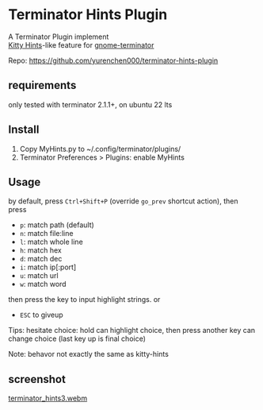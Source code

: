 # Terminator Hints Plugin

A Terminator Plugin implement  
[Kitty Hints][kitty]-like feature for [gnome-terminator][terminator]


[kitty]:https://sw.kovidgoyal.net/kitty/kittens/hints/
[terminator]:https://github.com/gnome-terminator/terminator/issues/669

Repo: https://github.com/yurenchen000/terminator-hints-plugin

## requirements

only tested with terminator 2.1.1+, on ubuntu 22 lts

## Install

1. Copy MyHints.py to ~/.config/terminator/plugins/
2. Terminator Preferences > Plugins: enable MyHints


## Usage

by default, press `Ctrl+Shift+P` (override `go_prev` shortcut action), then press
- `p`: match path (default)
- `n`: match file:line
- `l`: match whole line
- `h`: match hex
- `d`: match dec
- `i`: match ip[:port]
- `u`: match url
- `w`: match word

then press the key to input highlight strings. or 
- `ESC` to giveup

Tips: hesitate choice: hold can highlight choice, then press another key can change choice (last key up is final choice)  

Note: behavor not exactly the same as kitty-hints

## screenshot

[terminator_hints3.webm](https://user-images.githubusercontent.com/8458213/201852859-2e9f5a76-40b3-4859-bc52-33b75099be17.webm)


